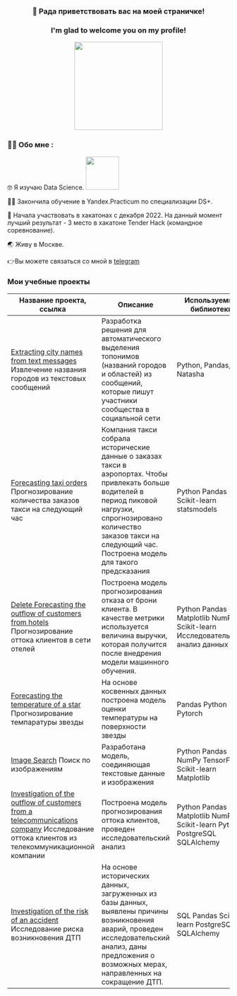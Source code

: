 ### <div id="header" align="center"> 👋 Рада приветствовать вас на моей страничке!  </div>
<div id="header" align="center">
  </div>
  
### <div id="header" align="center">  I'm glad to welcome you on my profile! </div>
<div id="header" align="center">
  <img src="https://media2.giphy.com/media/ULUQvQ0LeGKZvvxk7Y/giphy.gif?cid=ecf05e47uqy6h0uya1vn7fk05p5tfsyekhmcsl0jd61zwy13&rid=giphy.gif&ct=g" width="200"/>
</div>

### :woman_technologist: Обо мне :

:nerd_face: Я изучаю Data Science.   <img src="https://media3.giphy.com/media/G1ifnX4d5tYFACktp9/200w.webp?cid=ecf05e4707g901wt3lrkd64jgref39jzxqqo0yp8j5olw6di&rid=200w.webp&ct=g" width="75"/>
</div>

:woman_student: Закончила обучение в Yandex.Practicum по специализации DS+.

:3rd_place_medal: Начала участвовать в хакатонах с декабря 2022. На данный момент лучший результат - 3 место в хакатоне Tender Hack (командное соревнование). 

:earth_asia: Живу в Москве.

:point_right:Вы можете связаться со мной в [telegram](https://t.me/IrinaBalycheva) 


### Мои учебные проекты

| Название проекта, ссылка | Описание | Используемые библиотеки |
| --- | --- | --- |
| [Extracting city names from text messages](https://github.com/Irina-Balycheva/search-for-toponyms) Извлечение названия городов из текстовых сообщений | Разработка решения для автоматического выделения топонимов (названий городов и областей) из сообщений, которые пишут участники сообщества в социальной сети | Python, Pandas, Natasha
| [Forecasting taxi orders](https://github.com/Irina-Balycheva/Practicum/tree/main/Forecasting%20taxi%20orders) Прогнозирование количества заказов такси на следующий час |  Компания такси собрала исторические данные о заказах такси в аэропортах. Чтобы привлекать больше водителей в период пиковой нагрузки, спрогнозировано количество заказов такси на следующий час. Построена модель для такого предсказания | Python Pandas Scikit-learn statsmodels
| [Delete Forecasting the outflow of customers from hotels](https://github.com/Irina-Balycheva/Practicum/tree/main/Forecasting%20the%20outflow%20of%20customers%20from%20hotels) Прогнозирование оттока клиентов в сети отелей | Построена модель прогнозирования отказа от брони клиента. В качестве метрики используется величина выручки, которая получится после внедрения модели машинного обучения. | Python Pandas Matplotlib NumPy Scikit-learn Исследовательский анализ данных
| [Forecasting the temperature of a star](https://github.com/Irina-Balycheva/Practicum/tree/main/Forecasting%20the%20temperature%20of%20a%20star) Прогнозирование темпаратуры звезды| На основе косвенных данных построена модель оценки температуры на поверхности звезды | Pandas Python Pytorch
| [Image Search](https://github.com/Irina-Balycheva/Practicum/tree/main/Image%20Search) Поиск по изображениям | Разработана модель, соединяющая текстовые данные и изображения | Python Pandas NumPy TensorFlow Scikit-learn Matplotlib
| [Investigation of the outflow of customers from a telecommunications company](https://github.com/Irina-Balycheva/Practicum/tree/main/Investigation%20of%20the%20outflow%20of%20customers%20from%20a%20telecommunications%20company) Исследование оттока клиентов из телекоммуникационной компании | Построена модель прогнозирования оттока клиентов, проведен исследовательский анализ | Python Pandas Matplotlib NumPy Scikit-learn Pytorch PostgreSQL SQLAlchemy
| [Investigation of the risk of an accident](https://github.com/Irina-Balycheva/Practicum/tree/main/Investigation%20of%20the%20risk%20of%20an%20accident) Исследование риска возникновения ДТП| На основе исторических данных, загруженных из базы данных, выявлены причины возникновения аварий, проведен исследовательский анализ, даны предложения о возможных мерах, направленных на сокращение ДТП. | SQL Pandas Scikit-learn PostgreSQL SQLAlchemy



<!--
**Irina-Balycheva/Irina-Balycheva** is a ✨ _special_ ✨ repository because its `README.md` (this file) appears on your GitHub profile.

Here are some ideas to get you started:

- 🔭 I’m currently working on ...
- 🌱 I’m currently learning ...
- 👯 I’m looking to collaborate on ...
- 🤔 I’m looking for help with ...
- 💬 Ask me about ...
- 📫 How to reach me: ...
- 😄 Pronouns: ...
- ⚡ Fun fact: ...
-->
